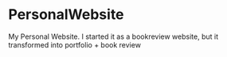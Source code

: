 # PersonalWebsite
 My Personal Website.
 I started it as a bookreview website, but it transformed into portfolio + book review
